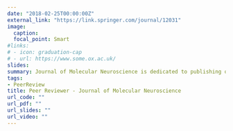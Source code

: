 ```yaml
---
date: "2018-02-25T00:00:00Z"
external_link: "https://link.springer.com/journal/12031"
image:
  caption: 
  focal_point: Smart
#links:
# - icon: graduation-cap
# - url: https://www.some.ox.ac.uk/
slides: 
summary: Journal of Molecular Neuroscience is dedicated to publishing original research that enhances our understanding of the molecular structure, function, and development of the nervous system.
tags:
- PeerReview
title: Peer Reviewer - Journal of Molecular Neuroscience
url_code: ""
url_pdf: ""
url_slides: ""
url_video: ""
---
```




